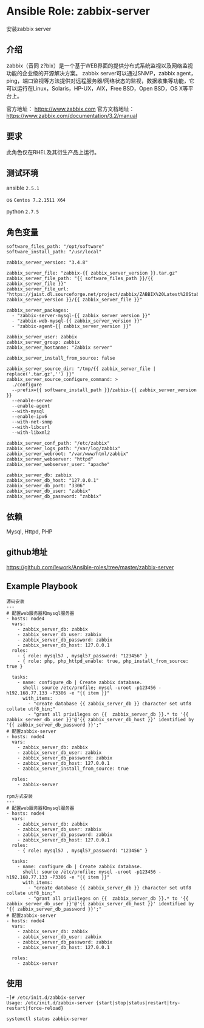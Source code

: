 # Ansible Role: zabbix-server

安装zabbix server

## 介绍
zabbix（音同 z?bix）是一个基于WEB界面的提供分布式系统监视以及网络监视功能的企业级的开源解决方案。
zabbix server可以通过SNMP，zabbix agent，ping，端口监视等方法提供对远程服务器/网络状态的监视，数据收集等功能，它可以运行在Linux，Solaris，HP-UX，AIX，Free BSD，Open BSD，OS X等平台上。

官方地址： https://www.zabbix.com
官方文档地址：https://www.zabbix.com/documentation/3.2/manual

## 要求

此角色仅在RHEL及其衍生产品上运行。

## 测试环境

ansible `2.5.1`

os `Centos 7.2.1511 X64`

python `2.7.5`

## 角色变量

    software_files_path: "/opt/software"
    software_install_path: "/usr/local"

    zabbix_server_version: "3.4.8"

    zabbix_server_file: "zabbix-{{ zabbix_server_version }}.tar.gz"
    zabbix_server_file_path: "{{ software_files_path }}/{{ zabbix_server_file }}"
    zabbix_server_file_url: "https://jaist.dl.sourceforge.net/project/zabbix/ZABBIX%20Latest%20Stable/{{ zabbix_server_version }}/{{ zabbix_server_file }}"

    zabbix_server_packages:
      - "zabbix-server-mysql-{{ zabbix_server_version }}"
      - "zabbix-web-mysql-{{ zabbix_server_version }}"
      - "zabbix-agent-{{ zabbix_server_version }}"

    zabbix_server_user: zabbix
    zabbix_server_group: zabbix
    zabbix_server_hostanme: "Zabbix server"

    zabbix_server_install_from_source: false

    zabbix_server_source_dir: "/tmp/{{ zabbix_server_file | replace('.tar.gz','') }}"
    zabbix_server_source_configure_command: >
      ./configure
      --prefix={{ software_install_path }}/zabbix-{{ zabbix_server_version }}
      --enable-server
      --enable-agent
      --with-mysql
      --enable-ipv6
      --with-net-snmp
      --with-libcurl
      --with-libxml2

    zabbix_server_conf_path: "/etc/zabbix" 
    zabbix_server_logs_path: "/var/log/zabbix"
    zabbix_server_webroot: "/var/www/html/zabbix"
    zabbix_server_webserver: "httpd"
    zabbix_server_webserver_user: "apache"

    zabbix_server_db: zabbix
    zabbix_server_db_host: "127.0.0.1"
    zabbix_server_db_port: "3306"
    zabbix_server_db_user: "zabbix"
    zabbix_server_db_password: "zabbix"

## 依赖

Mysql, Httpd, PHP

## github地址
https://github.com/lework/Ansible-roles/tree/master/zabbix-server

## Example Playbook

    源码安装
    ---
    # 配置web服务器和mysql服务器
    - hosts: node4
      vars:
        - zabbix_server_db: zabbix
        - zabbix_server_db_user: zabbix
        - zabbix_server_db_password: zabbix
        - zabbix_server_db_host: 127.0.0.1
      roles:
        - { role: mysql57 , mysql57_password: "123456" }
        - { role: php, php_httpd_enable: true, php_install_from_source: true }

      tasks:
        - name: configure_db | Create zabbix database.
          shell: source /etc/profile; mysql -uroot -p123456 -h192.168.77.133 -P3306 -e "{{ item }}"
          with_items:
            - "create database {{ zabbix_server_db }} character set utf8 collate utf8_bin;"
            - "grant all privileges on {{  zabbix_server_db }}.* to '{{ zabbix_server_db_user }}'@'{{ zabbix_server_db_host }}' identified by '{{ zabbix_server_db_password }}';"
    # 配置zabbix-server
    - hosts: node4
      vars:
        - zabbix_server_db: zabbix
        - zabbix_server_db_user: zabbix
        - zabbix_server_db_password: zabbix
        - zabbix_server_db_host: 127.0.0.1
        - zabbix_server_install_from_source: true

      roles:
        - zabbix-server
    
    rpm方式安装
    ---
    # 配置web服务器和mysql服务器
    - hosts: node4
      vars:
        - zabbix_server_db: zabbix
        - zabbix_server_db_user: zabbix
        - zabbix_server_db_password: zabbix
        - zabbix_server_db_host: 127.0.0.1
      roles:
        - { role: mysql57 , mysql57_password: "123456" }

      tasks:
        - name: configure_db | Create zabbix database.
          shell: source /etc/profile; mysql -uroot -p123456 -h192.168.77.133 -P3306 -e "{{ item }}"
          with_items:
            - "create database {{ zabbix_server_db }} character set utf8 collate utf8_bin;"
            - "grant all privileges on {{  zabbix_server_db }}.* to '{{ zabbix_server_db_user }}'@'{{ zabbix_server_db_host }}' identified by '{{ zabbix_server_db_password }}';"
    # 配置zabbix-server
    - hosts: node4
      vars:
        - zabbix_server_db: zabbix
        - zabbix_server_db_user: zabbix
        - zabbix_server_db_password: zabbix
        - zabbix_server_db_host: 127.0.0.1

      roles:
        - zabbix-server
   
## 使用

```
~]# /etc/init.d/zabbix-server 
Usage: /etc/init.d/zabbix-server {start|stop|status|restart|try-restart|force-reload}

systemctl status zabbix-server
```

